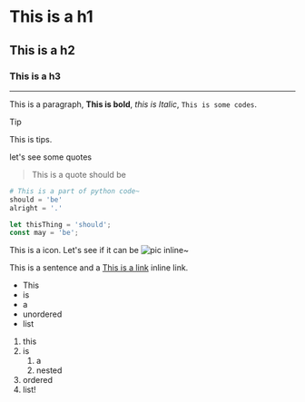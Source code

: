 # This is a h1

## This is a h2

### This is a h3

---

This is a paragraph, **This is bold**,
*this is Italic*, `This is some codes`.

> [!TIP]
> This is tips.

let's see some quotes
> This is a quote
> should be

```python
# This is a part of python code~
should = 'be'
alright = '.'
```

```javascript
let thisThing = 'should';
const may = 'be';
```


This is a icon.
Let's see if it can be ![pic](favicon.ico) inline~

This is a sentence and a [This is a link](http://www.baidu.com) inline link.

- This
- is
- a
- unordered
- list

1. this
2. is
   1. a
   2. nested
3. ordered
4. list!

